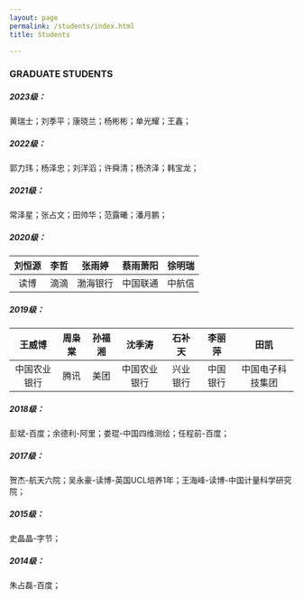 ```yaml
---
layout: page
permalink: /students/index.html
title: Students

---
```


### GRADUATE STUDENTS

##### 2023级：

黄瑞士；刘季平；康晓兰；杨彬彬；单光耀；王鑫；

##### 2022级：

郭力玮；杨泽忠；刘洋滔；许舜清；杨济泽；韩宝龙；

##### 2021级：

常泽星；张占文；田帅华；范露曦；潘月鹏；

##### 2020级：

| 刘恒源 | 李哲 |  张雨婷  | 蔡雨萧阳 | 徐明瑞 |
| :----: | :--: | :------: | :------: | :----: |
|  读博  | 滴滴 | 渤海银行 | 中国联通 | 中航信 |

##### 2019级：

|    王威博    | 周枭棠 | 孙福湘 |    沈季涛    |  石补天  |  李丽萍  |       田凯       |
| :----------: | :----: | :----: | :----------: | :------: | :------: | :--------------: |
| 中国农业银行 |  腾讯  |  美团  | 中国农业银行 | 兴业银行 | 中国银行 | 中国电子科技集团 |

##### 2018级：

彭斌-百度；余德利-阿里；娄琨-中国四维测绘；任程前-百度；

##### 2017级：

贺杰-航天六院；吴永豪-读博-英国UCL培养1年；王海峰-读博-中国计量科学研究院；

##### 2015级：

史晶晶-字节；

##### 2014级：

朱占磊-百度；

